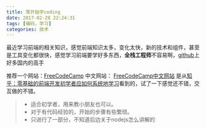 ```yaml
---
title: 零开始学coding
date: 2017-02-28 22:24:31
tags: [编码，学习]
categories: 技术
---
```

最近学习前端的相关知识，感觉前端知识太多，变化太快，新的技术和组件，甚至是工具变化都很快，感觉学习前端要学好多东西，**全栈工程师**不容易啊，[github](https://github.com)上好多国内的高手
<!-- more --> 
推荐一个网站：[FreeCodeCamp](https://www.freecodecamp.com) 中文网站： [FreeCodeCamp中文网站](https://www.freecodecamp.cn)
是从[知乎：零基础的前端开发初学者应如何系统地学习](https://www.zhihu.com/question/19834302)看到的，试了一下感觉还不错，交互做的不错。
> * 适合初学者，用来教小朋友也可以。
> * 对于有代码经验的，开始的步骤有些繁琐。
> * 只进行了一部分，不知道后边关于nodejs怎么讲解的

